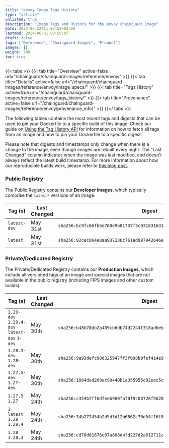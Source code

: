 ```yaml
---
title: "envoy Image Tags History"
type: "article"
unlisted: true
description: "Image Tags and History for the envoy Chainguard Image"
date: 2023-06-22T11:07:52+02:00
lastmod: 2024-06-01 00:50:07
draft: false
tags: ["Reference", "Chainguard Images", "Product"]
images: []
weight: 700
toc: true
---
```


{{< tabs >}}
{{< tab title="Overview" active=false url="/chainguard/chainguard-images/reference/envoy/" >}}
{{< tab title="Details" active=false url="/chainguard/chainguard-images/reference/envoy/image_specs/" >}}
{{< tab title="Tags History" active=true url="/chainguard/chainguard-images/reference/envoy/tags_history/" >}}
{{< tab title="Provenance" active=false url="/chainguard/chainguard-images/reference/envoy/provenance_info/" >}}
{{</ tabs >}}

The following tables contains the most recent tags and digests that can be used to pin your Dockerfile to a specific build of this image. Check our guide on [Using the Tag History API](/chainguard/chainguard-images/using-the-tag-history-api/) for information on how to fetch all tags from an image and how to pin your Dockerfile to a specific digest.

Please note that digests and timestamps only change when there is a change to the image, even though images are rebuilt every night. The "Last Changed" column indicates when the image was last modified, and doesn't always reflect the latest build timestamp. For more information about how our reproducible builds work, please refer to [this blog post](https://www.chainguard.dev/unchained/reproducing-chainguards-reproducible-image-builds).

### Public Registry
The Public Registry contains our **Developer Images**, which typically comprise the `latest*` versions of an image.

| Tag (s)       | Last Changed | Digest                                                                    |
|---------------|--------------|---------------------------------------------------------------------------|
|  `latest-dev` | May 31st     | `sha256:bc9fc66fb5e760e9b81737f3c9318316314f9bc5961fd347c229985bfb11f608` |
|  `latest`     | May 31st     | `sha256:92cec864e8aa937236c761ad997942646e76e6f2e52a1d582d7eee1d4f4b49e7` |


### Private/Dedicated Registry
The Private/Dedicated Registry contains our **Production Images**, which include all versioned tags of an image and special images that are not available in the public registry (including FIPS images and other custom builds).

| Tag (s)                                       | Last Changed | Digest                                                                    |
|-----------------------------------------------|--------------|---------------------------------------------------------------------------|
|  `1.29-dev` `1.29.4-dev` `latest-dev` `1-dev` | May 30th     | `sha256:b48b78db2a409cb6db74d2244f318ad6ebd67a5924204edd00e6156fbc5400a0` |
|  `1.28.3-dev` `1.28-dev`                      | May 30th     | `sha256:9a93defc90d325947ff3f098b9fef414e95c51b9b9a4f58d739d91b62bea92fb` |
|  `1.27.5-dev` `1.27-dev`                      | May 30th     | `sha256:1884ded209ec99440b1a355955c02eec5c45b0f44895674deff6e9d709abb9a8` |
|  `1.27.5` `1.27`                              | May 24th     | `sha256:c354b7ff6dfeeb900faf8f9c08728f9d281a5ccee81999d1083261499debc983` |
|  `1` `latest` `1.29` `1.29.4`                 | May 24th     | `sha256:34b277454b2d5d3d12b6862c70d54f16f0ec98ccf1454d1bca3d31705ccb0982` |
|  `1.28` `1.28.3`                              | May 24th     | `sha256:ed70d81676e07a808d4fd227d2a612711c5282bb80eae0c8840e9a0564e6dd81` |

